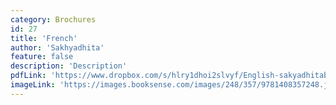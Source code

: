 ```yaml
---
category: Brochures
id: 27
title: 'French'
author: 'Sakhyadhita'
feature: false
description: 'Description'
pdfLink: 'https://www.dropbox.com/s/hlry1dhoi2slvyf/English-sakyadhitabrochure2011.pdf?dl=0'
imageLink: 'https://images.booksense.com/images/248/357/9781408357248.jpg'
---
```

